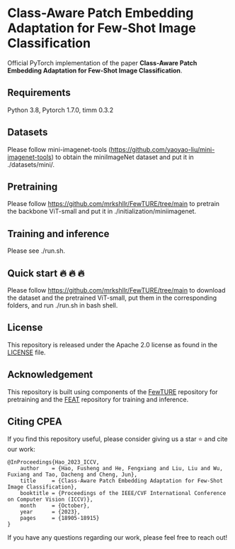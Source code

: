 # Class-Aware Patch Embedding Adaptation for Few-Shot Image Classification
Official PyTorch implementation of the paper **Class-Aware Patch Embedding Adaptation for Few-Shot Image Classification**.

## Requirements
Python 3.8, Pytorch 1.7.0, timm 0.3.2

## Datasets
Please follow mini-imagenet-tools (https://github.com/yaoyao-liu/mini-imagenet-tools) to obtain the miniImageNet dataset and put it in ./datasets/mini/.

## Pretraining 
Please follow https://github.com/mrkshllr/FewTURE/tree/main to pretrain the backbone ViT-small and put it in ./initialization/miniimagenet.

## Training and inference
Please see ./run.sh.

## Quick start :fire: :fire: :fire:
Please follow https://github.com/mrkshllr/FewTURE/tree/main to download the dataset and the pretrained ViT-small, put them in the corresponding folders, and run ./run.sh in bash shell.

## License
This repository is released under the Apache 2.0 license as found in the [LICENSE](https://github.com/FushengHao/CPEA/blob/main/LICENSE) file.

## Acknowledgement
This repository is built using components of the [FewTURE](https://github.com/mrkshllr/FewTURE) repository for pretraining and the [FEAT](https://github.com/Sha-Lab/FEAT) repository for training and inference.

## Citing CPEA
If you find this repository useful, please consider giving us a star :star: and cite our work:
```
@InProceedings{Hao_2023_ICCV,
    author    = {Hao, Fusheng and He, Fengxiang and Liu, Liu and Wu, Fuxiang and Tao, Dacheng and Cheng, Jun},
    title     = {Class-Aware Patch Embedding Adaptation for Few-Shot Image Classification},
    booktitle = {Proceedings of the IEEE/CVF International Conference on Computer Vision (ICCV)},
    month     = {October},
    year      = {2023},
    pages     = {18905-18915}
}
```
If you have any questions regarding our work, please feel free to reach out!

